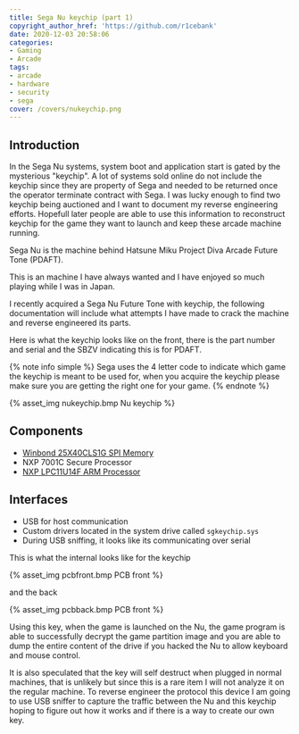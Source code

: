 ```yaml
---
title: Sega Nu keychip (part 1)
copyright_author_href: 'https://github.com/r1cebank'
date: 2020-12-03 20:58:06
categories:
- Gaming
- Arcade
tags:
- arcade
- hardware
- security
- sega
cover: /covers/nukeychip.png
---
```

## Introduction
In the Sega Nu systems, system boot and application start is gated by the mysterious "keychip". A lot of systems sold online do not include the keychip since they are property of Sega and needed to be returned once the operator terminate contract with Sega. I was lucky enough to find two keychip being auctioned and I want to document my reverse engineering efforts. Hopefull later people are able to use this information to reconstruct keychip for the game they want to launch and keep these arcade machine running.

Sega Nu is the machine behind Hatsune Miku Project Diva Arcade Future Tone (PDAFT). 

This is an machine I have always wanted and I have enjoyed so much playing while I was in Japan.

I recently acquired a Sega Nu Future Tone with keychip, the following documentation will include what attempts I have made to crack the machine and reverse engineered its parts.

Here is what the keychip looks like on the front, there is the part number and serial and the SBZV indicating this is for PDAFT.

{% note info simple %}
Sega uses the 4 letter code to indicate which game the keychip is meant to be used for, when you acquire the keychip please make sure you are getting the right one for your game.
{% endnote %}

{% asset_img nukeychip.bmp Nu keychip %}

## Components
* [Winbond 25X40CLS1G SPI Memory](https://www.winbond.com/resource-files/w25x40cl_f%2020140325.pdf)
* NXP 7001C Secure Processor
* [NXP LPC11U14F ARM Processor](https://www.nxp.com/docs/en/data-sheet/LPC11U1X.pdf)

## Interfaces
* USB for host communication
* Custom drivers located in the system drive called `sgkeychip.sys`
* During USB sniffing, it looks like its communicating over serial

This is what the internal looks like for the keychip

{% asset_img pcbfront.bmp PCB front %}

and the back

{% asset_img pcbback.bmp PCB front %}

Using this key, when the game is launched on the Nu, the game program is able to successfully decrypt the game partition image and you are able to dump the entire content of the drive if you hacked the Nu to allow keyboard and mouse control.

It is also speculated that the key will self destruct when plugged in normal machines, that is unlikely but since this is a rare item I will not analyze it on the regular machine. To reverse engineer the protocol this device I am going to use USB sniffer to capture the traffic between the Nu and this keychip hoping to figure out how it works and if there is a way to create our own key.